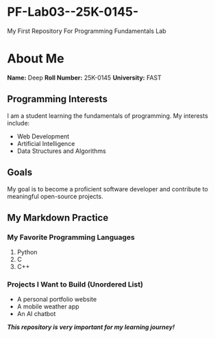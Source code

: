 # PF-Lab03--25K-0145-
My First Repository For Programming Fundamentals Lab
# About Me
**Name:** Deep
**Roll Number:** 25K-0145
**University:** FAST 

## Programming Interests

I am a student learning the fundamentals of programming. My interests include:

- Web Development
- Artificial Intelligence  
- Data Structures and Algorithms

## Goals

My goal is to become a proficient software developer and contribute to meaningful open-source projects.
## My Markdown Practice

### My Favorite Programming Languages 
1. Python
2. C
3. C++

### Projects I Want to Build (Unordered List)
- A personal portfolio website
- A mobile weather app
- An AI chatbot

***This repository is _very important_ for my learning journey!***
